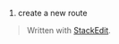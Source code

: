 

1. create a new route
> Written with [StackEdit](https://stackedit.io/).
<!--stackedit_data:
eyJoaXN0b3J5IjpbLTE1OTEzMjkxNTMsNzMwOTk4MTE2XX0=
-->